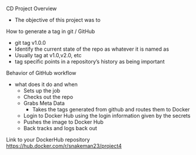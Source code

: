 CD Project Overview
 - The objective of this project was to 

How to generate a tag in git / GitHub
 - git tag v1.0.0
 - Identify the current state of the repo as whatever it is named as
 - Usually tag at v1.0,v2.0, etc
 - tag specific points in a repository’s history as being important

Behavior of GitHub workflow
 - what does it do and when
   - Sets up the job
   - Checks out the repo
   - Grabs Meta Data
     - Takes the tags generated from github and routes them to Docker
   - Login to Docker Hub using the login information given by the secrets
   - Pushes the image to Docker Hub
   - Back tracks and logs back out

 
Link to your DockerHub repository
https://hub.docker.com/r/snakeman23/project4